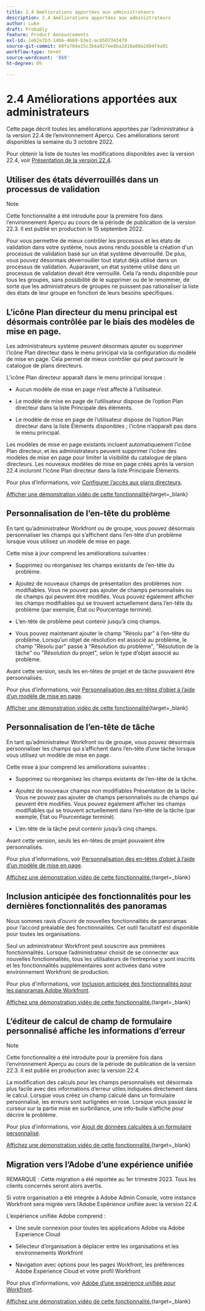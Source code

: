 ```yaml
---
title: 2.4 Améliorations apportées aux administrateurs
description: 2.4 Améliorations apportées aux administrateurs
author: Luke
draft: Probably
feature: Product Announcements
exl-id: 1e62e7b3-14b6-4669-b3e1-ac6507343479
source-git-commit: 80fa784e15c3b4a927ee8ba2d18a80a2d84f4a91
workflow-type: tm+mt
source-wordcount: '869'
ht-degree: 0%

---
```


# 2.4 Améliorations apportées aux administrateurs

Cette page décrit toutes les améliorations apportées par l’administrateur à la version 22.4 de l’environnement Aperçu. Ces améliorations seront disponibles la semaine du 3 octobre 2022.

Pour obtenir la liste de toutes les modifications disponibles avec la version 22.4, voir [Présentation de la version 22.4](/help/quicksilver/product-announcements/product-releases/22.4-release-activity/22-4-release-overview.md).

## Utiliser des états déverrouillés dans un processus de validation

>[!NOTE]
>
>Cette fonctionnalité a été introduite pour la première fois dans l’environnement Aperçu au cours de la période de publication de la version 22.3. Il est publié en production le 15 septembre 2022.

Pour vous permettre de mieux contrôler les processus et les états de validation dans votre système, nous avons rendu possible la création d&#39;un processus de validation basé sur un état système déverrouillé. De plus, vous pouvez désormais déverrouiller tout statut déjà utilisé dans un processus de validation. Auparavant, un état système utilisé dans un processus de validation devait être verrouillé. Cela l’a rendu disponible pour tous les groupes, sans possibilité de le supprimer ou de le renommer, de sorte que les administrateurs de groupes ne puissent pas rationaliser la liste des états de leur groupe en fonction de leurs besoins spécifiques.

## L’icône Plan directeur du menu principal est désormais contrôlée par le biais des modèles de mise en page.

Les administrateurs système peuvent désormais ajouter ou supprimer l’icône Plan directeur dans le menu principal via la configuration du modèle de mise en page. Cela permet de mieux contrôler qui peut parcourir le catalogue de plans directeurs.

L’icône Plan directeur apparaît dans le menu principal lorsque :

* Aucun modèle de mise en page n’est affecté à l’utilisateur.

* Le modèle de mise en page de l’utilisateur dispose de l’option Plan directeur dans la liste Principale des éléments.

* Le modèle de mise en page de l’utilisateur dispose de l’option Plan directeur dans la liste Éléments disponibles ; l’icône n’apparaît pas dans le menu principal.

Les modèles de mise en page existants incluent automatiquement l’icône Plan directeur, et les administrateurs peuvent supprimer l’icône des modèles de mise en page pour limiter la visibilité du catalogue de plans directeurs. Les nouveaux modèles de mise en page créés après la version 22.4 incluront l’icône Plan directeur dans la liste Principale Éléments.

Pour plus d’informations, voir [Configurer l’accès aux plans directeurs](/help/quicksilver/administration-and-setup/blueprints/configure-access-to-blueprints.md).

[Afficher une démonstration vidéo de cette fonctionnalité](https://video.tv.adobe.com/v/3412382/){target=_blank}

## Personnalisation de l’en-tête du problème

En tant qu’administrateur Workfront ou de groupe, vous pouvez désormais personnaliser les champs qui s’affichent dans l’en-tête d’un problème lorsque vous utilisez un modèle de mise en page.

Cette mise à jour comprend les améliorations suivantes :

* Supprimez ou réorganisez les champs existants de l’en-tête du problème.

* Ajoutez de nouveaux champs de présentation des problèmes non modifiables. Vous ne pouvez pas ajouter de champs personnalisés ou de champs qui peuvent être modifiés. Vous pouvez également afficher les champs modifiables qui se trouvent actuellement dans l’en-tête du problème (par exemple, État ou Pourcentage terminé).

* L’en-tête de problème peut contenir jusqu’à cinq champs.

* Vous pouvez maintenant ajouter le champ &quot;Résolu par&quot; à l’en-tête du problème. Lorsqu’un objet de résolution est associé au problème, le champ &quot;Résolu par&quot; passe à &quot;Résolution du problème&quot;, &quot;Résolution de la tâche&quot; ou &quot;Résolution du projet&quot;, selon le type d’objet associé au problème.

Avant cette version, seuls les en-têtes de projet et de tâche pouvaient être personnalisés.



Pour plus d’informations, voir [Personnalisation des en-têtes d’objet à l’aide d’un modèle de mise en page](/help/quicksilver/administration-and-setup/customize-workfront/use-layout-templates/customize-object-headers.md).

[Afficher une démonstration vidéo de cette fonctionnalité](https://video.tv.adobe.com/v/3412383/){target=_blank}

## Personnalisation de l’en-tête de tâche

En tant qu’administrateur Workfront ou de groupe, vous pouvez désormais personnaliser les champs qui s’affichent dans l’en-tête d’une tâche lorsque vous utilisez un modèle de mise en page.

Cette mise à jour comprend les améliorations suivantes :

* Supprimez ou réorganisez les champs existants de l’en-tête de la tâche.

* Ajoutez de nouveaux champs non modifiables Présentation de la tâche . Vous ne pouvez pas ajouter de champs personnalisés ou de champs qui peuvent être modifiés. Vous pouvez également afficher les champs modifiables qui se trouvent actuellement dans l’en-tête de la tâche (par exemple, État ou Pourcentage terminé).

* L’en-tête de la tâche peut contenir jusqu’à cinq champs.

Avant cette version, seuls les en-têtes de projet pouvaient être personnalisés.

Pour plus d’informations, voir [Personnalisation des en-têtes d’objet à l’aide d’un modèle de mise en page](/help/quicksilver/administration-and-setup/customize-workfront/use-layout-templates/customize-object-headers.md).

[Affichez une démonstration vidéo de cette fonctionnalité.](https://video.tv.adobe.com/v/3412384/){target=_blank}

## Inclusion anticipée des fonctionnalités pour les dernières fonctionnalités des panoramas

Nous sommes ravis d’ouvrir de nouvelles fonctionnalités de panoramas pour l’accord préalable des fonctionnalités. Cet outil facultatif est disponible pour toutes les organisations.

Seul un administrateur Workfront peut souscrire aux premières fonctionnalités. Lorsque l’administrateur choisit de se connecter aux nouvelles fonctionnalités, tous les utilisateurs de l’entreprise y sont inscrits et les fonctionnalités supplémentaires sont activées dans votre environnement Workfront de production.

Pour plus d’informations, voir [Inclusion anticipée des fonctionnalités pour les panoramas Adobe Workfront](/help/quicksilver/agile/get-started-with-boards/boards-early-feature-opt-in.md).

[Affichez une démonstration vidéo de cette fonctionnalité.](https://video.tv.adobe.com/v/3412386/){target=_blank}

## L’éditeur de calcul de champ de formulaire personnalisé affiche les informations d’erreur

>[!NOTE]
>
>Cette fonctionnalité a été introduite pour la première fois dans l’environnement Aperçu au cours de la période de publication de la version 22.3. Il est publié en production avec la version 22.4.

La modification des calculs pour les champs personnalisés est désormais plus facile avec des informations d’erreur utiles indiquées directement dans le calcul. Lorsque vous créez un champ calculé dans un formulaire personnalisé, les erreurs sont surlignées en rose. Lorsque vous passez le curseur sur la partie mise en surbrillance, une info-bulle s’affiche pour décrire le problème.

Pour plus d’informations, voir [Ajout de données calculées à un formulaire personnalisé](/help/quicksilver/administration-and-setup/customize-workfront/create-manage-custom-forms/add-calculated-data-to-custom-form.md).

[Affichez une démonstration vidéo de cette fonctionnalité.](https://video.tv.adobe.com/v/3412387/){target=_blank}

## Migration vers l’Adobe d’une expérience unifiée

REMARQUE : Cette migration a été reportée au 1er trimestre 2023. Tous les clients concernés seront alors avertis.

Si votre organisation a été intégrée à Adobe Admin Console, votre instance Workfront sera migrée vers l’Adobe Expérience unifiée avec la version 22.4.

L’expérience unifiée Adobe comprend :

* Une seule connexion pour toutes les applications Adobe via Adobe Experience Cloud

* Sélecteur d’organisation à déplacer entre les organisations et les environnements Workfront

* Navigation avec options pour les pages Workfront, les préférences Adobe Experience Cloud et votre profil Workfront

Pour plus d’informations, voir [Adobe d’une expérience unifiée pour Workfront](/help/quicksilver/workfront-basics/navigate-workfront/workfront-navigation/adobe-unified-experience.md).

[Affichez une démonstration vidéo de cette fonctionnalité.](https://video.tv.adobe.com/v/3412388/){target=_blank}
